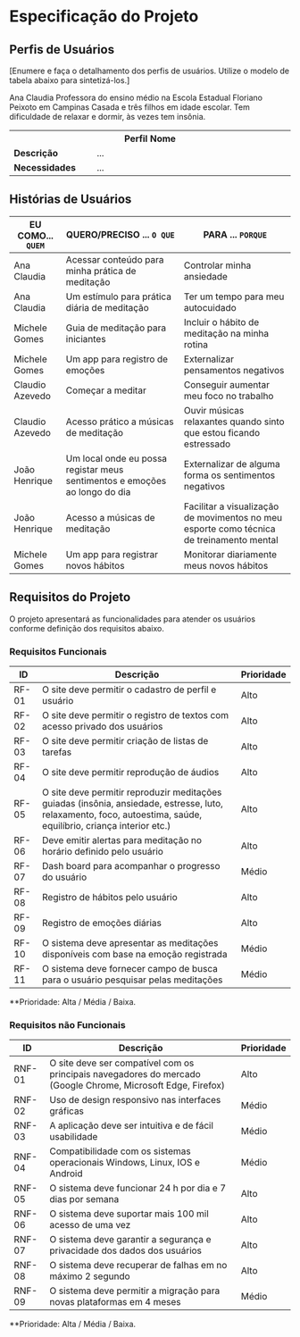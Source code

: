 # Especificação do Projeto

## Perfis de Usuários

[Enumere e faça o detalhamento dos perfis de usuários. Utilize o modelo de tabela abaixo para sintetizá-los.]

<table>
<tbody>
<tr align=center>
<th colspan="2">Perfil Nome </th> Ana Claudia
</tr>
<tr>
<td width="150px"><b>Descrição</b></td> Professora do ensino médio na Escola Estadual Floriano Peixoto em Campinas 
<td width="600px">...</td>
</tr>
<tr>
<td><b>Necessidades</b></td> Casada e três filhos em idade escolar. Tem dificuldade de relaxar e dormir, às vezes tem insônia.
<td>...</td>
</tr>
</tbody>
</table>


## Histórias de Usuários

|EU COMO... `QUEM`| QUERO/PRECISO ... `O QUE`                           |PARA ... `PORQUE`                 |
|-----------------|-----------------------------------------------------|----------------------------------|
| Ana Claudia     | Acessar conteúdo para minha prática de meditação    | Controlar minha ansiedade        |
| Ana Claudia     | Um estímulo para prática diária de meditação        | Ter um tempo para meu autocuidado|   
|Michele Gomes    | Guia de meditação para iniciantes                   | Incluir o hábito de meditação na minha rotina  
| Michele Gomes   | Um app para registro de emoções                     | Externalizar pensamentos negativos| 
| Claudio Azevedo | Começar a meditar                                   | Conseguir aumentar meu foco no trabalho| 
| Claudio Azevedo | Acesso prático a músicas de meditação               | Ouvir músicas relaxantes quando sinto que estou ficando estressado |
| João Henrique   | Um local onde eu possa registar meus sentimentos e emoções ao longo do dia | Externalizar de alguma forma os sentimentos negativos 
| João Henrique   | Acesso a músicas de meditação                       | Facilitar a visualização de movimentos no meu esporte como técnica de treinamento mental 
| Michele Gomes   |Um app para registrar novos hábitos                  | Monitorar diariamente meus novos hábitos 

## Requisitos do Projeto

O projeto apresentará as funcionalidades para atender os usuários conforme definição dos requisitos abaixo. 

### Requisitos Funcionais

|ID     | Descrição                                                                         | Prioridade |
|-------|-----------------------------------------------------------------------------------|------------|
| RF-01 | O site deve permitir o cadastro de perfil e usuário                               | Alto       | 
| RF-02 | O site deve permitir o registro de textos com acesso privado dos usuários         | Alto       |
| RF-03 | O site deve permitir criação de listas de tarefas                                 | Alto       |
| RF-04 | O site deve permitir reprodução de áudios                                         | Alto       |
| RF-05 | O site deve permitir reproduzir meditações guiadas (insônia, ansiedade, estresse, luto, relaxamento, foco, autoestima, saúde, equilíbrio, criança interior etc.)                                                          | Alto       |
| RF-06 | Deve emitir alertas para meditação no horário definido pelo usuário               | Alto       |
| RF-07 | Dash board para acompanhar o progresso do usuário                                 | Médio      |
| RF-08 | Registro de hábitos pelo usuário |Alto 
| RF-09 | Registro de emoções diárias                                                       | Alto       |
| RF-10 | O sistema deve apresentar as meditações disponíveis com base na emoção registrada | Médio      |
| RF-11 | O sistema deve fornecer campo de busca para o usuário pesquisar pelas meditações  | Médio      |
**Prioridade: Alta / Média / Baixa. 

### Requisitos não Funcionais

|ID      | Descrição                                                                                                    |Prioridade|
|--------|--------------------------------------------------------------------------------------------------------------|----------|
| RNF-01 | O site deve ser compatível com os principais navegadores do mercado (Google Chrome, Microsoft Edge, Firefox) | Alto     |
| RNF-02 | Uso de design responsivo nas interfaces gráficas                                                             | Médio    |
| RNF-03 | A aplicação deve ser intuitiva e de fácil usabilidade                                                        | Médio    | 
| RNF-04 | Compatibilidade com os sistemas operacionais Windows, Linux, IOS e Android                                   | Médio    |
| RNF-05 | O sistema deve funcionar 24 h por dia e 7 dias por semana                                                    | Alto     |
| RNF-06 | O sistema deve suportar mais 100 mil acesso de uma vez                                                       | Alto     |
| RNF-07 | O sistema deve garantir a segurança e privacidade dos dados dos usuários                                     | Alto     |
| RNF-08 | O sistema deve recuperar de falhas em no máximo 2 segundo                                                    | Alto     |
| RNF-09 | O sistema deve permitir a migração para novas plataformas em 4 meses                                         | Médio    |
**Prioridade: Alta / Média / Baixa. 

